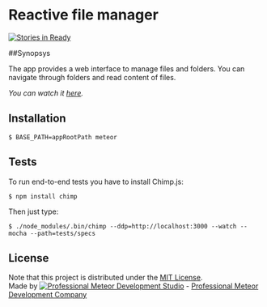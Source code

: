 # Reactive file manager

[![Stories in Ready](https://badge.waffle.io/JSSolutions/reactive-file-manager.svg?label=ready&title=Ready)](http://waffle.io/JSSolutions/reactive-file-manager)

##Synopsys

The app provides a web interface to manage files and folders. You can navigate through folders and read content of files.

*You can watch it [here](http://reactive-file-manager.meteor.com/).*

## Installation

```
$ BASE_PATH=appRootPath meteor
```

## Tests

To run end-to-end tests you have to install Chimp.js:

```
$ npm install chimp
```

Then just type:

```
$ ./node_modules/.bin/chimp --ddp=http://localhost:3000 --watch --mocha --path=tests/specs
```


## License
Note that this project is distributed under the [MIT License](LICENSE).  
Made by [![Professional Meteor Development Studio](http://s30.postimg.org/jfno1g71p/jss_xs.png)](http://jssolutionsdev.com) - [Professional Meteor Development Company](http://jssolutionsdev.com)

